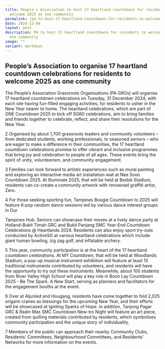 ```yaml
---
title: People's Association to host 17 heartland countdowns for residents to
  welcome 2025 as one community
permalink: /pa-to-host-17-heartland-countdowns-for-residents-to-welcome-2025-as-one-community/
date: 2024-12-04
layout: post
description: PA to host 17 heartland countdowns for residents to welcome 2025 as
  one community
image: ""
variant: markdown
---
```

<h2>People’s Association to organise 17 heartland countdown celebrations for residents to welcome 2025 as one community</h2>
<p>The People’s Association Grassroots Organisations (PA GROs) will organise
17 heartland countdown celebrations on Tuesday, 31 December 2024, with
each site having fun-filled engaging activities, for residents to usher
in the New Year nearer to home. The heartland celebrations, which are part
of ONE Countdown 2025 to kick off SG60 celebrations, aim to bring families
and friends together to celebrate, reflect, and share their resolutions
for the New Year.</p>
<p>2 Organised by about 1,700 grassroots leaders and community volunteers
– from dedicated students, working professionals, to seasoned seniors –
who are eager to make a difference in their communities, the 17 heartland
countdown celebrations promise to offer vibrant and inclusive programmes
that bring joy and celebration to people of all ages. These events bring
the spirit of unity, volunteerism, and community engagement.</p>
<p>3 Families can look forward to artistic experiences such as mural painting
and exploring an interactive media art installation wall at Nee Soon Countdown
2025. At Illuminate 2025, that will be held at Bedok Stadium, residents
can co-create a community artwork with renowned graffiti artist, Zero.</p>
<p>4 For those seeking sporting fun, Tampines Boogie Countdown to 2025 will
feature K-pop random dance sessions led by various dance interest groups
in Our</p>
<p>Tampines Hub. Seniors can showcase their moves at a lively dance party
at Holland-Bukit Timah GRC and Bukit Panjang SMC Year-End Countdown Celebrations
@ Heartlands 2024. Residents can also enjoy sport try-outs conducted by
ActiveSG at various heartland celebrations which include giant human bowling,
zig zag golf, and inflatable archery.</p>
<p>5 This year, community participation is at the heart of the 17 heartland
countdown celebrations. At MY Countdown, that will be held at Woodlands
Stadium, a pop-up musical instrument exhibition will feature at least 15
traditional instruments contributed by volunteers, and residents will have
the opportunity to try out these instruments. Meanwhile, about 100 students
from River Valley High School will play a key role in Boon Lay Countdown
2025 - Be The Spark. A New Start, serving as planners and facilitators
for the engagement booths at the event.</p>
<p>6 Over at Aljunied and Hougang, residents have come together to fold 2,025
origami cranes as blessings for the upcoming New Year, and their efforts
will be showcased at Igniting Sparks of Hope. In addition, Tanjong Pagar
GRC &amp; Radin Mas SMC Countdown New-tro Night will feature an art piece,
created from quilling materials contributed by residents, which symbolises
community participation and the unique story of individuality.</p>
<p>7 Members of the public can approach their nearby Community Clubs, Residents’
Committees, Neighbourhood Committees, and Residents’ Networks for more
information on the events.</p>
<p></p>